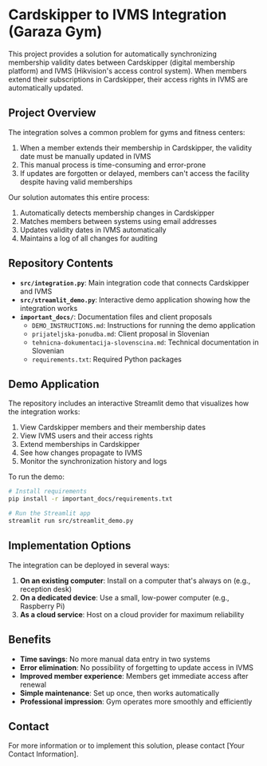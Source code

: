 # Cardskipper to IVMS Integration (Garaza Gym)

This project provides a solution for automatically synchronizing membership validity dates between Cardskipper (digital membership platform) and IVMS (Hikvision's access control system). When members extend their subscriptions in Cardskipper, their access rights in IVMS are automatically updated.

## Project Overview

The integration solves a common problem for gyms and fitness centers:
1. When a member extends their membership in Cardskipper, the validity date must be manually updated in IVMS
2. This manual process is time-consuming and error-prone
3. If updates are forgotten or delayed, members can't access the facility despite having valid memberships

Our solution automates this entire process:
1. Automatically detects membership changes in Cardskipper
2. Matches members between systems using email addresses
3. Updates validity dates in IVMS automatically
4. Maintains a log of all changes for auditing

## Repository Contents

- **`src/integration.py`**: Main integration code that connects Cardskipper and IVMS
- **`src/streamlit_demo.py`**: Interactive demo application showing how the integration works
- **`important_docs/`**: Documentation files and client proposals
  - `DEMO_INSTRUCTIONS.md`: Instructions for running the demo application
  - `prijateljska-ponudba.md`: Client proposal in Slovenian
  - `tehnicna-dokumentacija-slovenscina.md`: Technical documentation in Slovenian
  - `requirements.txt`: Required Python packages

## Demo Application

The repository includes an interactive Streamlit demo that visualizes how the integration works:

1. View Cardskipper members and their membership dates
2. View IVMS users and their access rights
3. Extend memberships in Cardskipper
4. See how changes propagate to IVMS
5. Monitor the synchronization history and logs

To run the demo:

```bash
# Install requirements
pip install -r important_docs/requirements.txt

# Run the Streamlit app
streamlit run src/streamlit_demo.py
```

## Implementation Options

The integration can be deployed in several ways:

1. **On an existing computer**: Install on a computer that's always on (e.g., reception desk)
2. **On a dedicated device**: Use a small, low-power computer (e.g., Raspberry Pi)
3. **As a cloud service**: Host on a cloud provider for maximum reliability

## Benefits

- **Time savings**: No more manual data entry in two systems
- **Error elimination**: No possibility of forgetting to update access in IVMS
- **Improved member experience**: Members get immediate access after renewal
- **Simple maintenance**: Set up once, then works automatically
- **Professional impression**: Gym operates more smoothly and efficiently

## Contact

For more information or to implement this solution, please contact [Your Contact Information].